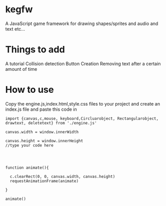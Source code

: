 # kegfw
A JavaScript game framework for drawing shapes/sprites and audio and text etc...
# Things to add 
A tutorial 
Collision detection 
Button Creation 
Removing text after a certain amount of time
# How to use 
Copy the engine.js,index.html,style.css files to your project and create an index.js file and paste this code in 
``` 
import {canvas,c,mouse, keyboard,Circluarobject, Rectangularobject, drawtext, deletetext} from './engine.js'
 
canvas.width = window.innerWidth

canvas.height = window.innerHeight
//type your code here 




function animate(){

  c.clearRect(0, 0, canvas.width, canvas.height)
  requestAnimationFrame(animate)

}

animate()
